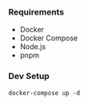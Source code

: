 ### Requirements

- Docker
- Docker Compose
- Node.js
- pnpm

### Dev Setup

`docker-compose up -d`
